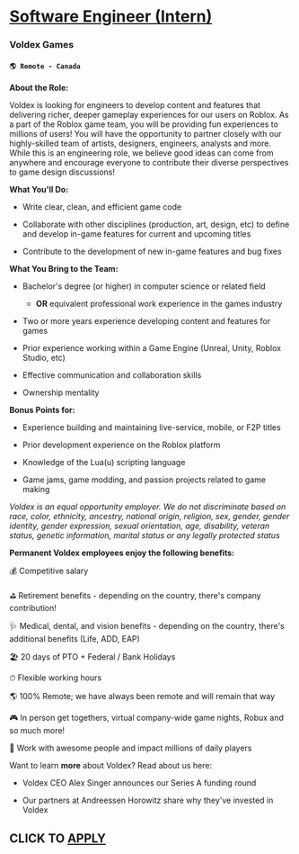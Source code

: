 # [Software Engineer (Intern)](https://www.remotewlb.com/apply/software-engineer-intern-135897)  
### Voldex Games  
#### `🌎 Remote - Canada`  

**About the Role:**

Voldex is looking for engineers to develop content and features that delivering richer, deeper gameplay experiences for our users on Roblox. As a part of the Roblox game team, you will be providing fun experiences to millions of users! You will have the opportunity to partner closely with our highly-skilled team of artists, designers, engineers, analysts and more. While this is an engineering role, we believe good ideas can come from anywhere and encourage everyone to contribute their diverse perspectives to game design discussions!

**What You'll Do:**

  * Write clear, clean, and efficient game code

  * Collaborate with other disciplines (production, art, design, etc) to define and develop in-game features for current and upcoming titles

  * Contribute to the development of new in-game features and bug fixes

 **What You Bring to the Team:**

  * Bachelor's degree (or higher) in computer science or related field

    *  **OR** equivalent professional work experience in the games industry

  * Two or more years experience developing content and features for games

  * Prior experience working within a Game Engine (Unreal, Unity, Roblox Studio, etc)

  * Effective communication and collaboration skills

  * Ownership mentality

 **Bonus Points for:**

  * Experience building and maintaining live-service, mobile, or F2P titles

  * Prior development experience on the Roblox platform

  * Knowledge of the Lua(u) scripting language

  * Game jams, game modding, and passion projects related to game making

 _Voldex is an equal opportunity employer. We do not discriminate based on race, color, ethnicity, ancestry, national origin, religion, sex, gender, gender identity, gender expression, sexual orientation, age, disability, veteran status, genetic information, marital status or any legally protected status_

 **Permanent Voldex employees enjoy the following benefits:**

💰 Competitive salary

⛳️ Retirement benefits - depending on the country, there's company contribution!

🩺 Medical, dental, and vision benefits - depending on the country, there's additional benefits (Life, ADD, EAP)

🏖 20 days of PTO + Federal / Bank Holidays

⏱ Flexible working hours

🌎 100% Remote; we have always been remote and will remain that way

🎮 In person get togethers, virtual company-wide game nights, Robux and so much more!

🎉 Work with awesome people and impact millions of daily players

Want to learn **more** about Voldex? Read about us here:

  * Voldex CEO Alex Singer announces our Series A funding round

  * Our partners at Andreessen Horowitz share why they've invested in Voldex

  
## CLICK TO [APPLY](https://www.remotewlb.com/apply/software-engineer-intern-135897)

